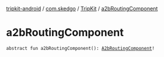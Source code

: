 [tripkit-android](../../index.md) / [com.skedgo](../index.md) / [TripKit](index.md) / [a2bRoutingComponent](./a2b-routing-component.md)

# a2bRoutingComponent

`abstract fun a2bRoutingComponent(): `[`A2bRoutingComponent`](../../com.skedgo.tripkit.android/-a2b-routing-component.md)`!`